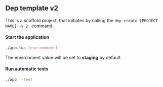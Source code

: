 ## Dep template v2

This is a scaffold project, that initiates by calling the ```dep create [PROJECT NAME] -v 2 ``` command.

#### Start the application
```bash
./app.lua [environment]
```

The environment value will be set to **staging** by default.

#### Run automatic tests
```bash
./app --test
```
